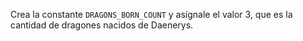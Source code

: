 Crea la constante `DRAGONS_BORN_COUNT` y asígnale el valor 3, que es la cantidad de dragones nacidos de Daenerys.
